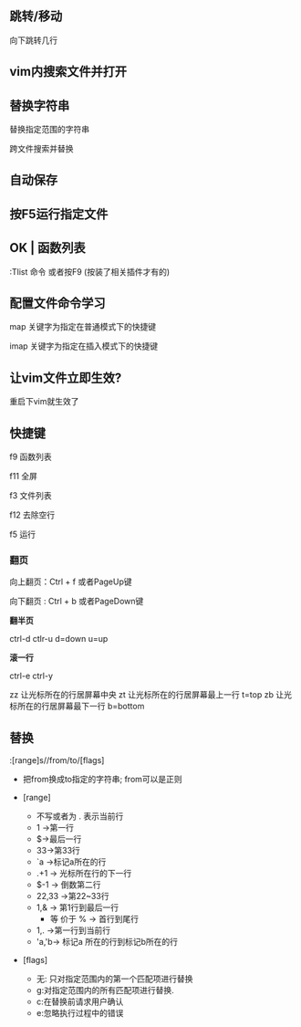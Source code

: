 ## 跳转/移动

向下跳转几行 

## vim内搜索文件并打开

## 替换字符串

替换指定范围的字符串

跨文件搜索并替换



## 自动保存

## 按F5运行指定文件

## OK | 函数列表

:Tlist 命令   或者按F9 (按装了相关插件才有的)

## 配置文件命令学习

map 关键字为指定在普通模式下的快捷键

imap 关键字为指定在插入模式下的快捷键  

## 让vim文件立即生效?

重启下vim就生效了

## 快捷键

f9 函数列表

f11 全屏

f3 文件列表

f12 去除空行

f5 运行  

### 翻页

  向上翻页：Ctrl + f 或者PageUp键

  向下翻页 : Ctrl + b 或者PageDown键

**翻半页**

ctrl-d       ctlr-u
d=down        u=up

**滚一行**

ctrl-e        ctrl-y

zz 让光标所在的行居屏幕中央
zt 让光标所在的行居屏幕最上一行 t=top
zb 让光标所在的行居屏幕最下一行 b=bottom







## 替换

:[range]s//from/to/[flags] 

- 把from换成to指定的字符串; from可以是正则

- [range] 
  - 不写或者为 . 表示当前行
  - 1 ->第一行
  - $->最后一行
  - 33->第33行
  - `a ->标记a所在的行
  - .+1 -> 光标所在行的下一行
  - $-1  -> 倒数第二行 
  - 22,33 ->第22~33行
  - 1,& -> 第1行到最后一行
    - 等 价于  % -> 首行到尾行
  - 1,. ->第一行到当前行  
  - 'a,'b-> 标记a 所在的行到标记b所在的行
- [flags]
  - 无: 只对指定范围内的第一个匹配项进行替换
  - g:对指定范围内的所有匹配项进行替换. 
  - c:在替换前请求用户确认
  - e:忽略执行过程中的错误  
  







